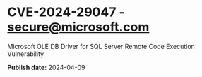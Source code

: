 # CVE-2024-29047 - secure@microsoft.com

Microsoft OLE DB Driver for SQL Server Remote Code Execution Vulnerability

**Publish date:** 2024-04-09
